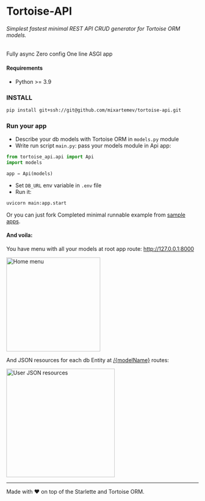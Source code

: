# Tortoise-API
###### Simplest fastest minimal REST API CRUD generator for Tortoise ORM models.
Fully async Zero config One line ASGI app

#### Requirements
- Python >= 3.9

### INSTALL
```bash
pip install git+ssh://git@github.com/mixartemev/tortoise-api.git
```

### Run your app
- Describe your db models with Tortoise ORM in `models.py` module
- Write run script `main.py`: pass your models module in Api app:
```python
from tortoise_api.api import Api
import models

app = Api(models)
```
- Set `DB_URL` env variable in `.env` file
- Run it:
```bash
uvicorn main:app.start
```
Or you can just fork Completed minimal runnable example from [sample apps](https://github.com/mixartemev/tortoise-api/blob/master/sample_apps/minimal/).

#### And voila:
You have menu with all your models at root app route: http://127.0.0.1:8000

<img width="246" alt="Home menu" src="https://github.com/mixartemev/tortoise-api/assets/5181924/80373cd8-1597-4fce-9664-09997bc9e53e">

And JSON resources for each db Entity at [/{modelName}]() routes:

<img width="284" alt="User JSON resources" src="https://github.com/mixartemev/tortoise-api/assets/5181924/4168b82d-0f6a-4be2-8cc7-2ca364b22b30">

---
Made with ❤ on top of the Starlette and Tortoise ORM.
